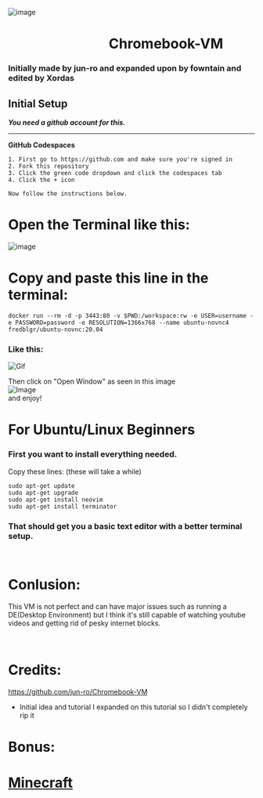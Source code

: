 ![image](https://user-images.githubusercontent.com/97373683/166140965-d63970e1-e4e5-41d1-b0e0-5833ba3b1ab9.png)
&nbsp;&nbsp;&nbsp;&nbsp;&nbsp;&nbsp;&nbsp;&nbsp;
# &nbsp;&nbsp;&nbsp;&nbsp;&nbsp;&nbsp;&nbsp;&nbsp; &nbsp;&nbsp;&nbsp;&nbsp;&nbsp;&nbsp;&nbsp;&nbsp;&nbsp;&nbsp;&nbsp;&nbsp;&nbsp;&nbsp;&nbsp;&nbsp;&nbsp;&nbsp;&nbsp;&nbsp;&nbsp;&nbsp;Chromebook-VM
### Initially made by jun-ro and expanded upon by fowntain and edited by Xordas


## Initial Setup
***You need a github account for this.***

---------------
**GitHub Codespaces**
```
1. First go to https://github.com and make sure you're signed in
2. Fork this repository
3. Click the green code dropdown and click the codespaces tab
4. Click the + icon

Now follow the instructions below.
```

# Open the Terminal like this:
![image](https://user-images.githubusercontent.com/97373683/166133162-b45bbcf0-4431-4a85-b51f-4339f21ac3b9.png)



# Copy and paste this line in the terminal:
```
docker run --rm -d -p 3443:80 -v $PWD:/workspace:rw -e USER=username -e PASSWORD=password -e RESOLUTION=1366x768 --name ubuntu-novnc4 fredblgr/ubuntu-novnc:20.04
```
### Like this: 
![Gif](https://gyazo.com/a8d59c59501b3f04d2fba0344b0c408d.gif)

Then click on "Open Window" as seen in this image
<br>
![Image](https://cdn.discordapp.com/attachments/741533658674102352/970189978070052946/unknown.png)
<br>
and enjoy!





# For Ubuntu/Linux Beginners

### First you want to install everything needed.
Copy these lines:
(these will take a while)

```
sudo apt-get update
sudo apt-get upgrade
sudo apt-get install neovim
sudo apt-get install terminator
```

### That should get you a basic text editor with a better terminal setup.
<br>



# Conlusion:
This VM is not perfect and can have major issues such as running a DE(Desktop Environment) but I think it's still capable of watching youtube videos and getting rid of pesky internet blocks.

<br>

# Credits:
https://github.com/jun-ro/Chromebook-VM
- Initial idea and tutorial
I expanded on this tutorial so I didn't completely rip it


# Bonus:
# [Minecraft](./Minecraft.md)
